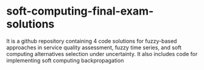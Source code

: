 # soft-computing-final-exam-solutions

It is a github repository containing 4 code solutions for fuzzy-based approaches in service quality assessment, fuzzy time series, and soft computing alternatives selection under uncertainty. It also includes code for implementing soft computing backpropagation
